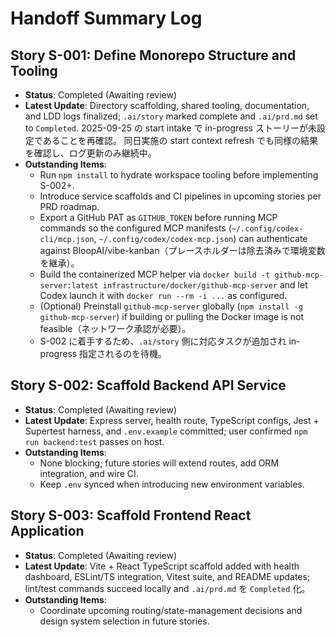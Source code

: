 # Handoff Summary Log

## Story S-001: Define Monorepo Structure and Tooling
- **Status**: Completed (Awaiting review)
- **Latest Update**: Directory scaffolding, shared tooling, documentation, and LDD logs finalized; `.ai/story` marked complete and `.ai/prd.md` set to `Completed`. 2025-09-25 の start intake で in-progress ストーリーが未設定であることを再確認。 同日実施の start context refresh でも同様の結果を確認し、ログ更新のみ継続中。
- **Outstanding Items**:
  - Run `npm install` to hydrate workspace tooling before implementing S-002+.
  - Introduce service scaffolds and CI pipelines in upcoming stories per PRD roadmap.
  - Export a GitHub PAT as `GITHUB_TOKEN` before running MCP commands so the configured MCP manifests (`~/.config/codex-cli/mcp.json`, `~/.config/codex/codex-mcp.json`) can authenticate against BloopAI/vibe-kanban（プレースホルダーは除去済みで環境変数を継承）。
  - Build the containerized MCP helper via `docker build -t github-mcp-server:latest infrastructure/docker/github-mcp-server` and let Codex launch it with `docker run --rm -i ...` as configured.
  - (Optional) Preinstall `github-mcp-server` globally (`npm install -g github-mcp-server`) if building or pulling the Docker image is not feasible（ネットワーク承認が必要）。
  - S-002 に着手するため、`.ai/story` 側に対応タスクが追加され in-progress 指定されるのを待機。

## Story S-002: Scaffold Backend API Service
- **Status**: Completed (Awaiting review)
- **Latest Update**: Express server, health route, TypeScript configs, Jest + Supertest harness, and `.env.example` committed; user confirmed `npm run backend:test` passes on host.
- **Outstanding Items**:
  - None blocking; future stories will extend routes, add ORM integration, and wire CI.
  - Keep `.env` synced when introducing new environment variables.

## Story S-003: Scaffold Frontend React Application
- **Status**: Completed (Awaiting review)
- **Latest Update**: Vite + React TypeScript scaffold added with health dashboard, ESLint/TS integration, Vitest suite, and README updates; lint/test commands succeed locally and `.ai/prd.md` を `Completed` 化。
- **Outstanding Items**:
  - Coordinate upcoming routing/state-management decisions and design system selection in future stories.
